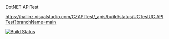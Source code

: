 DotNET APITest

https://hailinz.visualstudio.com/CZAPITest/_apis/build/status/UCTestUC.APITest?branchName=main

[![Build Status](https://hailinz.visualstudio.com/CZAPITest/_apis/build/status/UCTestUC.APITest?branchName=main)](https://hailinz.visualstudio.com/CZAPITest/_build/latest?definitionId=15&branchName=main)
